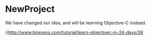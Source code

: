 # NewProject
We have changed our idea, and will be learning Objective-C instead.

//http://www.binpress.com/tutorial/learn-objectivec-in-24-days/38
